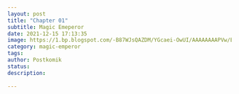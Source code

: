 ```yaml
---
layout: post
title: "Chapter 01"
subtitle: Magic Emeperor
date: 2021-12-15 17:13:35
image: https://1.bp.blogspot.com/-B87WJsQAZDM/YGcaei-OwUI/AAAAAAAAPVw/ENAv6anu0-Y37-182_i_Jx_k52nDE15dwCLcBGAsYHQ/s72-c/path-of-the-shaman-915203-FDmR0W1b.jpg
category: magic-emperor
tags:
author: Postkomik
status: 
description: 
 
---
```

